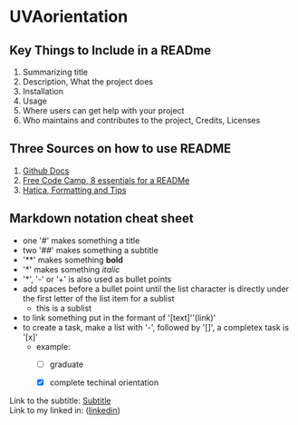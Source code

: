 # UVAorientation 

## Key Things to Include in a READme
1. Summarizing title 
2. Description, What the project does
4. Installation
5. Usage 
7. Where users can get help with your project
8. Who maintains and contributes to the project, Credits, Licenses 

## Three Sources on how to use README
1. [Github Docs](https://docs.github.com/en/get-started/writing-on-github/getting-started-with-writing-and-formatting-on-github/basic-writing-and-formatting-syntax#section-links)
2. [Free Code Camp, 8 essentials for a READMe](https://www.freecodecamp.org/news/how-to-write-a-good-readme-file/)
3. [Hatica, Formatting and Tips](https://www.hatica.io/blog/best-practices-for-github-readme/)

## Markdown notation cheat sheet
* one '#' makes something a title 
* two '##' makes something a subtitle
* '**' makes something **bold**
* '*' makes something *italic*
* '*', '-' or '+' is also used as bullet points
* add spaces before a bullet point until the list character is directly under the first letter of the list item for a sublist
  * this is a sublist 
* to link something put in the formant of '[text]''(link)'
* to create a task, make a list with '-', followed by '[]', a completex task is '[x]'
  * example:
    - [ ] graduate
    - [x] complete techinal orientation 


Link to the subtitle: [Subtitle](#subtitles)  
Link to my linked in: ([linkedin](https://www.linkedin.com/in/claire-sullivan-3391b319b/))


